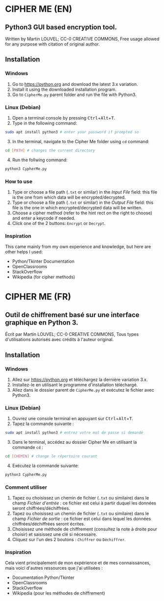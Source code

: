 CIPHER ME (EN)
==============

Python3 GUI based encryption tool.
----------------------------------

Written by Martin LOUVEL; CC-0 CREATIVE COMMONS, Free usage allowed for any purpose with citation of original author.

Installation
------------

### Windows

1. Go to https://python.org and download the latest 3.x variation.
2. Install it using the downloaded installation program.
3. Go to `CipherMe.py` parent folder and run the file with Python3.

### Linux (Debian)

1. Open a terminal console by pressing <kbd>Ctrl</kbd>+<kbd>Alt</kbd>+<kbd>T</kbd>.
2. Type in the following command:
```bash
sudo apt install python3 # enter your password if prompted so
```
3. In the terminal, navigate to the Cipher Me folder using `cd` command:
```bash
cd [PATH] # changes the current directory
```
4. Run the follwing command:
```bash
python3 CypherMe.py
```

### How to use

1. Type or choose a file path (`.txt` or similar) in the _Input File_ field: this file is the one from which data will be encrypted/decrypted.
2. Type or choose a file path (`.txt` or similar) in the _Output File_ field: this file is the one in which encrypted/decrypted data will be written.
3. Choose a cipher method (refer to the hint rect on the right to choose) and enter a keycode if needed.
4. Click one of the 2 buttons: `Encrypt` or `Decrypt`.

### Inspiration

This came mainly from my own experience and knowledge, but here are other helps I used:

* Python/Tkinter Documentation
* OpenClassrooms
* StackOverflow
* Wikipedia (for cipher methods)

CIPHER ME (FR)
===============

Outil de chiffrement basé sur une interface graphique en Python 3.
------------------------------------------------------------------

Écrit par Martin LOUVEL; CC-0 CREATIVE COMMONS, Tous types d'utilisations autorisés avec crédits à l'auteur original.

Installation
------------

### Windows

1. Allez sur https://python.org et téléchargez la dernière variation 3.x.
2. Installez-le en utilisant le programme d'installation téléchargé.
3. Allez dans le dossier parent de `CipherMe.py` et exécutez le fichier avec Python3.

### Linux (Debian)

1. Ouvrez une console terminal en appuyant sur <kbd>Ctrl</kbd>+<kbd>Alt</kbd>+<kbd>T</kbd>.
2. Tapez la commande suivante :
```bash
sudo apt install python3 # entrez votre mot de passe si demandé
```
3. Dans le terminal, accédez au dossier Cipher Me en utilisant la commande `cd` :
```bash
cd [CHEMIN] # change le répertoire courant
```
4. Exécutez la commande suivante:
```bash
python3 CypherMe.py
```
### Comment utiliser

1. Tapez ou choisissez un chemin de fichier (`.txt` ou similaire) dans le champ _Fichier d'entrée_ : ce fichier est celui à partir duquel les données seront chiffrées/déchiffrées.
2. Tapez ou choisissez un chemin de fichier (`.txt` ou similaire) dans le champ _Fichier de sortie_ : ce fichier est celui dans lequel les données chiffrées/déchiffrées seront écrites.
3. Choisissez une méthode de chiffrement (consultez la note à droite pour choisir) et saisissez une clé si nécessaire.
4. Cliquez sur l'un des 2 boutons : `Chiffrer` ou `Déchiffrer`.

### Inspiration

Cela vient principalement de mon expérience et de mes connaissances, mais voici d'autres ressources que j'ai utilisées :

* Documentation Python/Tkinter
* OpenClassrooms
* StackOverflow
* Wikipedia (pour les méthodes de chiffrement)
